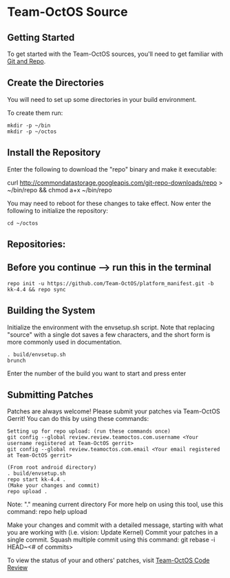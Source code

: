 Team-OctOS Source
===================

Getting Started
---------------
To get started with the Team-OctOS sources, you'll need to get
familiar with [Git and Repo](http://source.android.com/source/version-control.html).


Create the Directories
----------------------

You will need to set up some directories in your build environment.

To create them run:

    mkdir -p ~/bin
    mkdir -p ~/octos


Install the Repository
----------------------

Enter the following to download the "repo" binary and make it executable:

curl http://commondatastorage.googleapis.com/git-repo-downloads/repo > ~/bin/repo && chmod a+x ~/bin/repo

You may need to reboot for these changes to take effect. 
Now enter the following to initialize the repository:

    cd ~/octos


Repositories:
---------------

Before you continue --> run this in the terminal
----------------------------------------
    repo init -u https://github.com/Team-OctOS/platform_manifest.git -b kk-4.4 && repo sync


Building the System
---------------

Initialize the environment with the envsetup.sh script. Note that replacing "source" with a single dot saves a few characters, and the short form is more commonly used in documentation.

    . build/envsetup.sh
    brunch

Enter the number of the build you want to start and press enter


Submitting Patches
------------------
Patches are always welcome!  Please submit your patches via Team-OctOS Gerrit!
You can do this by using these commands:

    Setting up for repo upload: (run these commands once)
    git config --global review.review.teamoctos.com.username <Your username registered at Team-OctOS gerrit>
    git config --global review.teamoctos.com.email <Your email registered at Team-OctOS gerrit>

    (From root android directory)
    . build/envsetup.sh
    repo start kk-4.4 .
    (Make your changes and commit)
    repo upload .

Note: "." meaning current directory
For more help on using this tool, use this command: repo help upload

Make your changes and commit with a detailed message, starting with what you are working with (i.e. vision: Update Kernel)
Commit your patches in a single commit. Squash multiple commit using this command: git rebase -i HEAD~<# of commits>

To view the status of your and others' patches, visit [Team-OctOS Code Review](http://review.teamoctos.com:8080)
